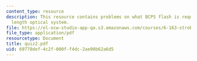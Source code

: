 ```yaml
---
content_type: resource
description: This resource contains problems on what BCPS flash is required and focal
  length optical system.
file: https://ol-ocw-studio-app-qa.s3.amazonaws.com/courses/6-163-strobe-project-laboratory-fall-2005/69778def4c2f000ff4dc2ae90b62a6d5_quiz2.pdf
file_type: application/pdf
resourcetype: Document
title: quiz2.pdf
uid: 69778def-4c2f-000f-f4dc-2ae90b62a6d5
---
```

